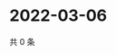 # 2022-03-06

共 0 条

<!-- BEGIN WEIBO -->
<!-- 最后更新时间 Sun Mar 06 2022 00:19:14 GMT+0800 (China Standard Time) -->

<!-- END WEIBO -->
